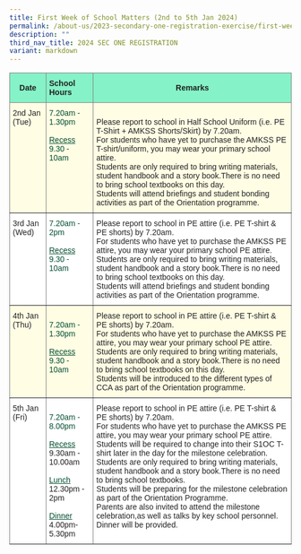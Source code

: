 ```yaml
---
title: First Week of School Matters (2nd to 5th Jan 2024)
permalink: /about-us/2023-secondary-one-registration-exercise/first-week-of-school-matters-3rd-6th-jan-2023/
description: ""
third_nav_title: 2024 SEC ONE REGISTRATION
variant: markdown
---
```

<style type="text/css">
.tg  {border-collapse:collapse;border-spacing:0;}
.tg td{border-color:black;border-style:solid;border-width:1px;font-family:Arial, sans-serif;font-size:14px;
  overflow:hidden;padding:10px 5px;word-break:normal;}
.tg th{border-color:black;border-style:solid;border-width:1px;font-family:Arial, sans-serif;font-size:14px;
  font-weight:normal;overflow:hidden;padding:10px 5px;word-break:normal;}
.tg .tg-h8xx{background-color:#FFFDE4;border-color:inherit;color:#004D2E;text-align:left;vertical-align:top}
.tg .tg-b1ai{background-color:#FFFDE4;border-color:inherit;color:#222;text-align:left;vertical-align:top}
.tg .tg-nnw7{background-color:#85F2C7;border-color:inherit;color:#222;font-weight:bold;text-align:left;vertical-align:middle}
.tg .tg-fpqu{background-color:#FFFDE4;border-color:inherit;color:#222;text-align:left;vertical-align:middle}
.tg .tg-lla3{background-color:#85F2C7;border-color:inherit;color:#222;font-weight:bold;text-align:center;vertical-align:middle}
.tg .tg-ats7{background-color:#FFF;border-color:inherit;color:#222;text-align:left;vertical-align:top}
.tg .tg-ioui{background-color:#FFF;border-color:inherit;color:#004D2E;text-align:left;vertical-align:top}
</style>
<table class="tg">
<thead>
  <tr>
    <th class="tg-lla3"><span style="font-weight:bold;color:#222;background-color:#85F2C7">Date</span></th>
    <th class="tg-nnw7"><span style="font-weight:bold;color:#222;background-color:#85F2C7">School Hours</span></th>
    <th class="tg-lla3" colspan="3"><span style="font-weight:bold;color:#222;background-color:#85F2C7">Remarks</span></th>
  </tr>
</thead>
<tbody>
  <tr>
    <td class="tg-b1ai">2nd Jan (Tue)<span style="color:#222;background-color:#FFFDE4"> </span></td>
    <td class="tg-h8xx"><span style="font-weight:400;color:#004D2E">7.20am - </span><br><span style="font-weight:400;color:#004D2E">1.30pm</span><br><br><span style="text-decoration:underline">Recess</span><br>9.30 - 10am <br></td>
    <td class="tg-fpqu" colspan="3"><span style="color:#222;background-color:#FFFDE4">     </span><br>Please report to school in Half School Uniform (i.e. PE T-Shirt + AMKSS Shorts/Skirt) by 7.20am. <br>For students who have yet to purchase the AMKSS PE T-shirt/uniform, you may wear your primary school attire.<br>Students are only required to bring writing materials, student handbook and a story book.There is no need to bring school textbooks on this day.<br>Students will attend briefings and student bonding activities as part of the Orientation programme.</td>
  </tr>
  <tr>
    <td class="tg-ats7">3rd Jan (Wed)<span style="color:#222;background-color:#FFF"> </span></td>
    <td class="tg-ioui"><span style="font-weight:400;color:#004D2E">7.20am - </span><br><span style="font-weight:400;color:#004D2E">2pm</span><br><br><span style="text-decoration:underline">Recess</span><br>9.30 - 10am  </td>
    <td class="tg-ats7" colspan="3">Please report to school in PE attire (i.e. PE T-shirt &amp; PE shorts) by 7.20am.<br>For students who have yet to purchase the AMKSS PE attire, you may wear your primary school PE attire.<br>Students are only required to bring writing materials, student handbook and a story book.There is no need to bring school textbooks on this day.<br>Students will attend briefings and student bonding activities as part of the Orientation programme.    </td>
  </tr>
  <tr>
    <td class="tg-b1ai">4th Jan (Thu)<span style="color:#222;background-color:#FFFDE4"> </span></td>
    <td class="tg-h8xx"><br><span style="font-weight:400;color:#004D2E">7.20am - </span><br><span style="font-weight:400;color:#004D2E">1.30pm</span><br><br><span style="text-decoration:underline">Recess</span><br>9.30 - 10am </td>
    <td class="tg-b1ai" colspan="3">Please report to school in PE attire (i.e. PE T-shirt &amp; PE shorts) by 7.20am.<br>For students who have yet to purchase the AMKSS PE attire, you may wear your primary school PE attire.<br>Students are only required to bring writing materials, student handbook and a story book.There is no need to bring school textbooks on this day.<br>Students will be introduced to the different types of CCA as part of the Orientation programme.     </td>
  </tr>
  <tr>
    <td class="tg-ats7">5th Jan (Fri)<span style="color:#222;background-color:#FFF"> </span></td>
    <td class="tg-ioui"><br><span style="font-weight:400;color:#004D2E">7.20am - </span><br><span style="font-weight:400;color:#004D2E">8.00pm</span><br><br><span style="text-decoration:underline">Recess</span><br><span style="color:#222">9.30am - 10.00am</span><br><br><span style="text-decoration:underline">Lunch</span><br><span style="color:#222">12.30pm - 2pm</span><br><br><span style="text-decoration:underline">Dinner</span><br><span style="color:#222">4.00pm-5.30pm</span></td>
    <td class="tg-ats7" colspan="3">Please report to school in PE attire (i.e. PE T-shirt &amp; PE shorts) by 7.20am.<br>For students who have yet to purchase the AMKSS PE attire, you may wear your primary school PE attire.<br>Students will be required to change into their S1OC T-shirt later in the day for the milestone celebration.<br>Students are only required to bring writing materials, student handbook and a story book.There is no need to bring school textbooks.<br>Students will be preparing for the milestone celebration as part of the Orientation Programme.<br>Parents are also invited to attend the milestone celebration,as well as talks by key school personnel.<br> Dinner will be provided.     </td>
  </tr>
</tbody>
</table>